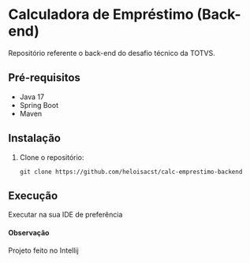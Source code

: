 # Calculadora de Empréstimo (Back-end)

Repositório referente o back-end do desafio técnico da TOTVS.

## Pré-requisitos
- Java 17
- Spring Boot
- Maven

## Instalação
1. Clone o repositório:

    ```
    git clone https://github.com/heloisacst/calc-emprestimo-backend
    ```
## Execução

Executar na sua IDE de preferência

#### Observação

Projeto feito no Intellij